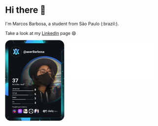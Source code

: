 <h1> Hi there 👋 </h1>
I'm Marcos Barbosa, a student from São Paulo (:brazil:).  

Take a look at my [LinkedIn](https://linkedin.com/in/marcos-filipe) page 😄  

  <a href="https://app.daily.dev/userBarbosa"><img
        src="https://github.com/userBarbosa/userBarbosa/blob/main/devcard.svg"
        width="38%"
        alt="Marcos Barbosa's Dev Card"
        align="left" /></a>
  <img
    src="https://raw.githubusercontent.com/userBarbosa/metrics/master/metrics.classic.svg" 
    alt="Metrics"
    width="58%"
    align="left"
    >
